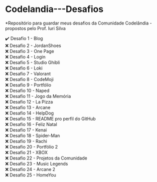 # Codelandia---Desafios

*Repositório para guardar meus desafios da Comunidade Codelândia - propostos pelo Prof. Iuri Silva 

:heavy_check_mark: Desafio 1 - Blog <br>
:x: Desafio 2 - JordanShoes <br>
:x: Desafio 3 - One Page <br> 
:x: Desafio 4 - Login <br>
:x: Desafio 5 - Studio Ghibli <br>
:x: Desafio 6 - Loki <br>
:x: Desafio 7 - Valorant <br>
:x: Desafio 8 - CodeMoji <br>
:x: Desafio 9 - Portfólio <br>
:x: Desafio 10 - Naped <br>
:x: Desafio 11 - Jogo da Memória <br>
:x: Desafio 12 - La Pizza <br>
:x: Desafio 13 - Arcane <br>
:x: Desafio 14 - HelpDog <br>
:x: Desafio 15 - README pro perfil do GitHub <br>
:x: Desafio 16 - Feliz Natal <br>
:x: Desafio 17 - Kenai <br> 
:x: Desafio 18 - Spider-Man <br>
:x: Desafio 19 - Rachi <br>
:x: Desafio 20 - Portfólio 2 <br>
:x: Desafio 21 - XBOX <br>
:x: Desafio 22 - Projetos da Comunidade <br>
:x: Desafio 23 - Music Legends <br>
:x: Desafio 24 - Arcane 2 <br>
:x: Desafio 25 - HomeYou <br>
